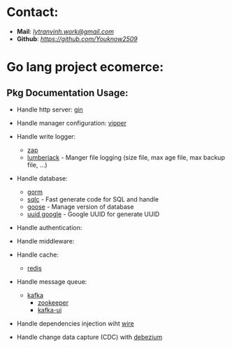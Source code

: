 # Contact:
- **Mail**: *lytranvinh.work@gmail.com*
- **Github**: *https://github.com/Youknow2509*

# Go lang project ecomerce:

## Pkg Documentation Usage:
- Handle http server: [gin](https://github.com/gin-gonic/gin)
- Handle manager configuration: [vipper](https://github.com/spf13/viper)
- Handle write logger:
    + [zap](https://github.com/uber-go/zap)
    + [lumberjack](https://github.com/natefinch/lumberjack) -  Manger file logging (size file, max age file, max backup file, ...)
- Handle database:
    + [gorm](https://github.com/go-gorm/gorm)
    + [sqlc](https://github.com/sqlc-dev/sqlc) - Fast generate code for SQL and handle 
    + [goose](https://github.com/pressly/goose) - Manage version of database
    + [uuid google](https://github.com/google/uuid) - Google UUID for generate UUID
- Handle authentication:

- Handle middleware:

- Handle cache:
    + [redis](https://github.com/redis/go-redis)

- Handle message queue:
    + [kafka](https://github.com/segmentio/kafka-go)
      + [zookeeper](https://github.com/bitnami/containers)
      + [kafka-ui](https://github.com/provectus/kafka-ui)

- Handle dependencies injection wiht [wire](https://github.com/google/wire)

- Handle change data capture (CDC) with [debezium](https://debezium.io/)